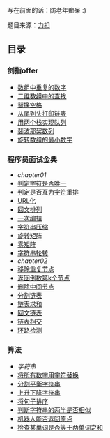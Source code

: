 写在前面的话：防老年痴呆 :)

题目来源：[力扣](https://leetcode-cn.com)

## 目录
### 剑指offer
- [数组中重复的数字](https://github.com/WavyPeng/happy-together/blob/main/for-offer/offer-solutions/src/main/resources/Problem03.md)
- [二维数组中的查找 ](https://github.com/WavyPeng/happy-together/blob/main/for-offer/offer-solutions/src/main/resources/Problem04.md)
- [替换空格](https://github.com/WavyPeng/happy-together/blob/main/for-offer/offer-solutions/src/main/resources/Problem05.md)
- [从尾到头打印链表](https://github.com/WavyPeng/happy-together/blob/main/for-offer/offer-solutions/src/main/resources/Problem06.md)
- [用两个栈实现队列](https://github.com/WavyPeng/happy-together/blob/main/for-offer/offer-solutions/src/main/resources/Problem09.md)
- [斐波那契数列](https://github.com/WavyPeng/happy-together/blob/main/for-offer/offer-solutions/src/main/resources/Problem10_1.md)
- [旋转数组的最小数字](https://github.com/WavyPeng/happy-together/blob/main/for-offer/offer-solutions/src/main/resources/Problem11.md)

### 程序员面试金典
- *chapter01*
- [判定字符是否唯一](https://github.com/WavyPeng/happy-together/blob/main/ctci/p01/src/main/resources/Problem01.md)
- [判定是否互为字符重排](https://github.com/WavyPeng/happy-together/blob/main/ctci/p01/src/main/resources/Problem02.md)
- [URL化](https://github.com/WavyPeng/happy-together/blob/main/ctci/p01/src/main/resources/Problem03.md)
- [回文排列](https://github.com/WavyPeng/happy-together/blob/main/ctci/p01/src/main/resources/Problem04.md)
- [一次编辑](https://github.com/WavyPeng/happy-together/blob/main/ctci/p01/src/main/resources/Problem05.md)
- [字符串压缩](https://github.com/WavyPeng/happy-together/blob/main/ctci/p01/src/main/resources/Problem06.md)
- [旋转矩阵](https://github.com/WavyPeng/happy-together/blob/main/ctci/p01/src/main/resources/Problem07.md)
- [零矩阵](https://github.com/WavyPeng/happy-together/blob/main/ctci/p01/src/main/resources/Problem08.md)
- [字符串轮转](https://github.com/WavyPeng/happy-together/blob/main/ctci/p01/src/main/resources/Problem09.md)
- *chapter02*
- [移除重复节点](https://github.com/WavyPeng/happy-together/blob/main/ctci/p02/src/main/resources/Problem01.md)
- [返回倒数第k个节点](https://github.com/WavyPeng/happy-together/blob/main/ctci/p02/src/main/resources/Problem02.md)
- [删除中间节点](https://github.com/WavyPeng/happy-together/blob/main/ctci/p02/src/main/resources/Problem03.md)
- [分割链表](https://github.com/WavyPeng/happy-together/blob/main/ctci/p02/src/main/resources/Problem04.md)
- [链表求和](https://github.com/WavyPeng/happy-together/blob/main/ctci/p02/src/main/resources/Problem05.md)
- [回文链表](https://github.com/WavyPeng/happy-together/blob/main/ctci/p02/src/main/resources/Problem06.md)
- [链表相交](https://github.com/WavyPeng/happy-together/blob/main/ctci/p02/src/main/resources/Problem07.md)
- [环路检测](https://github.com/WavyPeng/happy-together/blob/main/ctci/p02/src/main/resources/Problem08.md)

### 算法
- *字符串*
- [将所有数字用字符替换](https://github.com/WavyPeng/happy-together/blob/main/algorithm/serial-string/src/main/resources/%E5%B0%86%E6%89%80%E6%9C%89%E6%95%B0%E5%AD%97%E7%94%A8%E5%AD%97%E7%AC%A6%E6%9B%BF%E6%8D%A2.md)
- [分割平衡字符串](https://github.com/WavyPeng/happy-together/blob/main/algorithm/serial-string/src/main/resources/%E5%88%86%E5%89%B2%E5%B9%B3%E8%A1%A1%E5%AD%97%E7%AC%A6%E4%B8%B2.md)
- [上升下降字符串](https://github.com/WavyPeng/happy-together/blob/main/algorithm/serial-string/src/main/resources/%E4%B8%8A%E5%8D%87%E4%B8%8B%E9%99%8D%E5%AD%97%E7%AC%A6%E4%B8%B2.md)
- [将句子排序](https://github.com/WavyPeng/happy-together/blob/main/algorithm/serial-string/src/main/resources/%E5%B0%86%E5%8F%A5%E5%AD%90%E6%8E%92%E5%BA%8F.md)
- [判断字符串的两半是否相似](https://github.com/WavyPeng/happy-together/blob/main/algorithm/serial-string/src/main/resources/%E5%88%A4%E6%96%AD%E5%AD%97%E7%AC%A6%E4%B8%B2%E7%9A%84%E4%B8%A4%E5%8D%8A%E6%98%AF%E5%90%A6%E7%9B%B8%E4%BC%BC.md)
- [机器人能否返回原点](https://github.com/WavyPeng/happy-together/blob/main/algorithm/serial-string/src/main/resources/%E6%9C%BA%E5%99%A8%E4%BA%BA%E8%83%BD%E5%90%A6%E8%BF%94%E5%9B%9E%E5%8E%9F%E7%82%B9.md)
- [检查某单词是否等于两单词之和](https://github.com/WavyPeng/happy-together/blob/main/algorithm/serial-string/src/main/resources/%E6%A3%80%E6%9F%A5%E6%9F%90%E5%8D%95%E8%AF%8D%E6%98%AF%E5%90%A6%E7%AD%89%E4%BA%8E%E4%B8%A4%E5%8D%95%E8%AF%8D%E4%B9%8B%E5%92%8C.md)
